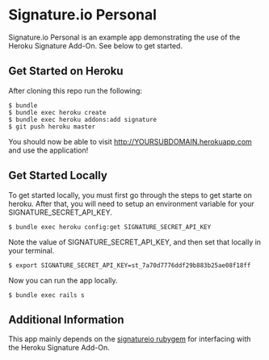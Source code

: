 # Signature.io Personal

Signature.io Personal is an example app demonstrating the use of the Heroku Signature Add-On. See below to get started.

## Get Started on Heroku

After cloning this repo run the following:

    $ bundle
    $ bundle exec heroku create
    $ bundle exec heroku addons:add signature
    $ git push heroku master

You should now be able to visit http://YOURSUBDOMAIN.herokuapp.com and use the application!

## Get Started Locally

To get started locally, you must first go through the steps to get starte on heroku. After that, you will need to setup an environment variable for your SIGNATURE_SECRET_API_KEY.

    $ bundle exec heroku config:get SIGNATURE_SECRET_API_KEY

Note the value of SIGNATURE_SECRET_API_KEY, and then set that locally in your terminal.

    $ export SIGNATURE_SECRET_API_KEY=st_7a70d7776ddf29b883b25ae08f18ff

Now you can run the app locally.

    $ bundle exec rails s

## Additional Information

This app mainly depends on the [signatureio rubygem](https://github.com/scottmotte/signatureio) for interfacing with the Heroku Signature Add-On.